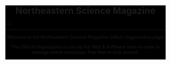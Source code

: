 <div align="center" style="background-color: #000000">
  <h1>Northeastern Science Magazine</h1>
  <table>
    <tr>
      <td><a href=""></a></td>
    </tr>
  </table>
  <hr>
  <p>Welcome to the Northeastern Science Magazine Githuh Organization page!</p>
  <p>This Github Organization is run by the Web & Software team in order to manage online resources. Feel free to look around.</p>
  <hr>
</div>

